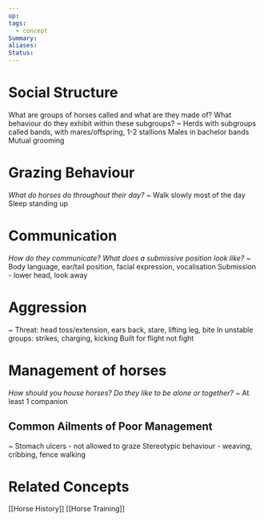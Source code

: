 ```yaml
---
up: 
tags:
  - concept
Summary: 
aliases: 
Status:
---
```

# Social Structure
What are groups of horses called and what are they made of? What behaviour do they exhibit within these subgroups?
~
Herds with subgroups called bands, with mares/offspring, 1-2 stallions
Males in bachelor bands
Mutual grooming
<!--SR:!2025-03-11,1,230-->

# Grazing Behaviour
*What do horses do throughout their day?*
~
Walk slowly most of the day
Sleep standing up
<!--SR:!2025-03-13,3,250-->

# Communication
*How do they communicate? What does a submissive position look like?*
~
Body language, ear/tail position, facial expression, vocalisation
Submission - lower head, look away
<!--SR:!2025-03-12,2,248-->

# Aggression
~
Threat: head toss/extension, ears back, stare, lifting leg, bite
In unstable groups: strikes, charging, kicking
Built for flight not fight
<!--SR:!2025-03-12,2,248-->

# Management of horses
*How should you house horses? Do they like to be alone or together?*
~
At least 1 companion
<!--SR:!2025-03-12,2,248-->

## Common Ailments of Poor Management
~
Stomach ulcers - not allowed to graze
Stereotypic behaviour - weaving, cribbing, fence walking
<!--SR:!2025-03-12,2,248-->


# Related Concepts
[[Horse History]]
[[Horse Training]]